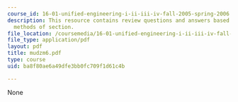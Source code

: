 ```yaml
---
course_id: 16-01-unified-engineering-i-ii-iii-iv-fall-2005-spring-2006
description: This resource contains review questions and answers based on moment and
  methods of section.
file_location: /coursemedia/16-01-unified-engineering-i-ii-iii-iv-fall-2005-spring-2006/ba8f80ae6a49dfe3bb0fc709f1d61c4b_mudzm6.pdf
file_type: application/pdf
layout: pdf
title: mudzm6.pdf
type: course
uid: ba8f80ae6a49dfe3bb0fc709f1d61c4b

---
```

None
